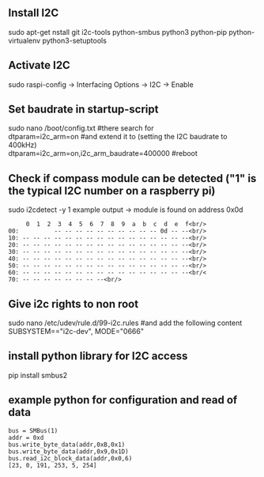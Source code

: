 ## Install I2C
sudo apt-get nstall git i2c-tools python-smbus python3 python-pip python-virtualenv python3-setuptools

## Activate I2C
sudo raspi-config
-> Interfacing Options
-> I2C -> Enable

## Set baudrate in startup-script
sudo nano /boot/config.txt
#there search for<br/>
dtparam=i2c_arm=on
#and extend it to (setting the I2C baudrate to 400kHz)<br/>
dtparam=i2c_arm=on,i2c_arm_baudrate=400000
#reboot<br/>

## Check if compass module can be detected ("1" is the typical I2C number on a raspberry pi)
sudo i2cdetect -y 1
example output -> module is found on address 0x0d
```
     0  1  2  3  4  5  6  7  8  9  a  b  c  d  e  f<br/>
00:          -- -- -- -- -- -- -- -- -- -- 0d -- --<br/>
10: -- -- -- -- -- -- -- -- -- -- -- -- -- -- -- --<br/>
20: -- -- -- -- -- -- -- -- -- -- -- -- -- -- -- --<br/>
30: -- -- -- -- -- -- -- -- -- -- -- -- -- -- -- --<br/>
40: -- -- -- -- -- -- -- -- -- -- -- -- -- -- -- --<br/>
50: -- -- -- -- -- -- -- -- -- -- -- -- -- -- -- --<br/>
60: -- -- -- -- -- -- -- -- -- -- -- -- -- -- -- --<br/<
70: -- -- -- -- -- -- -- --<br/>
```
## Give i2c rights to non root
sudo nano /etc/udev/rule.d/99-i2c.rules
#and add the following content<br/>
SUBSYSTEM=="i2c-dev", MODE="0666"

## install python library for I2C access
pip install smbus2

## example python for configuration and read of data
```
bus = SMBus(1)
addr = 0xd
bus.write_byte_data(addr,0xB,0x1)
bus.write_byte_data(addr,0x9,0x1D)
bus.read_i2c_block_data(addr,0x0,6)
[23, 0, 191, 253, 5, 254]
```
